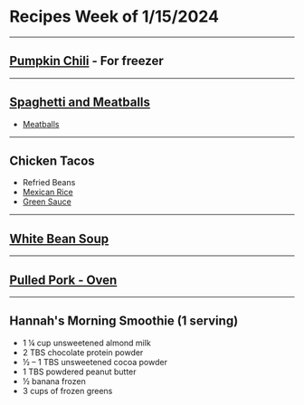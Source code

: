 # Recipes Week of 1/15/2024

---

## [Pumpkin Chili](./easyPumpkinChili.md) - For freezer

---

## [Spaghetti and Meatballs](./MarcellaHazanTomatoSauce.md)
- [Meatballs](https://www.budgetbytes.com/turkey-meatballs/)


---

## Chicken Tacos
- Refried Beans
- [Mexican Rice](https://tastesbetterfromscratch.com/wprm_print/10632)
- [Green Sauce](./acapulcoGreenSalsa.md)

---

## [White Bean Soup](https://dishingouthealth.com/wprm_print/10950)

---

## [Pulled Pork - Oven](https://www.seriouseats.com/easy-oven-pulled-pork-recipe)

---

## Hannah's Morning Smoothie (1 serving)

- 1 ¼ cup unsweetened almond milk
- 2 TBS chocolate protein powder
- ½ – 1 TBS unsweetened cocoa powder
- 1 TBS powdered peanut butter
- ½ banana frozen
- 3 cups of frozen greens
